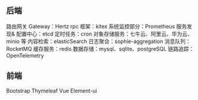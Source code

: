 ## 后端

路由网关 Gateway：Hertz
rpc 框架：kitex
系统监控部分：Prometheus
服务发现& 配置中心：etcd
定时任务：cron
对象存储服务：七牛云、阿里云、华为云、minio 等
内容检索：elasticSearch
日志聚合：sophie-aggregation
消息队列：RocketMQ
缓存服务：redis
数据存储：mysql、sqlite、postgreSQL
链路追踪：OpenTelemetry

## 前端

Bootstrap
Thymeleaf
Vue
Element-ui
